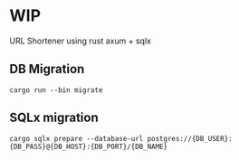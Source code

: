 # WIP
URL Shortener using rust axum + sqlx

## DB Migration

`cargo run --bin migrate`

## SQLx migration
`cargo sqlx prepare --database-url postgres://{DB_USER}:{DB_PASS}@{DB_HOST}:{DB_PORT}/{DB_NAME}`
